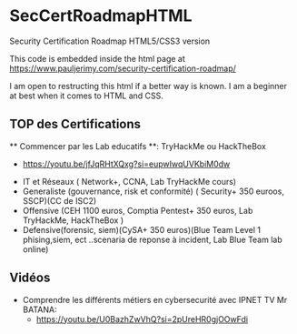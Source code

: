 # SecCertRoadmapHTML
Security Certification Roadmap HTML5/CSS3 version

This code is embedded inside the html page at https://www.pauljerimy.com/security-certification-roadmap/

I am open to restructing this html if a better way is known. I am a beginner at best when it comes to HTML and CSS.

## TOP des Certifications
** Commencer par les Lab educatifs **: TryHackMe ou HackTheBox

* https://youtu.be/jfJqRHtXQxg?si=eupwIwqUVKbiM0dw

- IT et Réseaux ( Network+, CCNA, Lab TryHackMe cours)
- Generaliste (gouvernance, risk et conformité) ( Security+ 350 euroos, SSCP)(CC de ISC2)
- Offensive (CEH  1100 euros, Comptia Pentest+ 350 euros, Lab  TryHackMe, HackTheBox )
- Defensive(forensic, siem)(CySA+ 350 euros)(Blue Team Level 1  phising,siem, ect ..scenaria de reponse à incident, Lab Blue Team lab online)
  
## Vidéos

- Comprendre les différents métiers en cybersecurité avec IPNET TV Mr BATANA:
  * https://youtu.be/U0BazhZwVhQ?si=2pUreHR0gjOOwFdi

